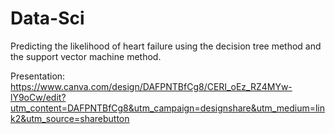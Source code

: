 # Data-Sci

Predicting the likelihood of heart failure using the decision tree method and the support vector machine method.

Presentation:
https://www.canva.com/design/DAFPNTBfCg8/CERI_oEz_RZ4MYw-lY9oCw/edit?utm_content=DAFPNTBfCg8&utm_campaign=designshare&utm_medium=link2&utm_source=sharebutton
